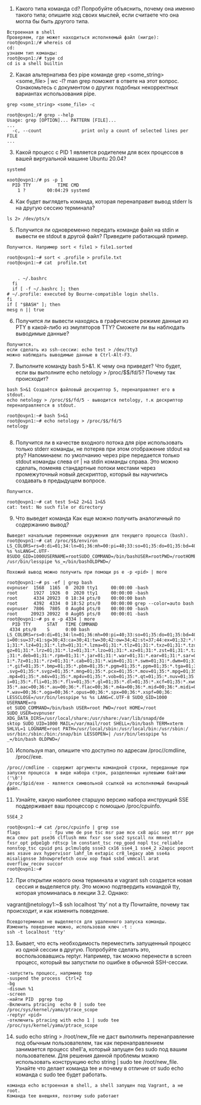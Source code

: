 

1. Какого типа команда cd? Попробуйте объяснить, почему она именно такого типа; опишите ход своих мыслей, если считаете что она могла бы быть другого типа.

```
Встроенная в shell
Проверяем, где может находиться исполняемый файл (нигде):
root@ovpn1:/# whereis cd
cd:
узнаем тип команды:
root@ovpn1:/# type cd
cd is a shell builtin
```

2. Какая альтернатива без pipe команде grep <some_string> <some_file> | wc -l? man grep поможет в ответе на этот вопрос. Ознакомьтесь с документом о других подобных некорректных вариантах использования pipe.
```
grep <some_string> <some_file> -c

root@ovpn1:/# grep --help
Usage: grep [OPTION]... PATTERN [FILE]...
...
  -c, --count               print only a count of selected lines per FILE
...
```

3. Какой процесс с PID 1 является родителем для всех процессов в вашей виртуальной машине Ubuntu 20.04?
```
systemd 

кoot@ovpn1:/# ps -p 1
  PID TTY          TIME CMD
    1 ?        00:04:29 systemd

```

4. Как будет выглядеть команда, которая перенаправит вывод stderr ls на другую сессию терминала?
```
ls 2> /dev/pts/x

```
5. Получится ли одновременно передать команде файл на stdin и вывести ее stdout в другой файл? Приведите работающий пример.
```
Получится. Например sort < file1 > file1.sorted

root@ovpn1:~# sort < .profile > profile.txt
root@ovpn1:~# cat  profile.txt


    . ~/.bashrc
  fi
  if [ -f ~/.bashrc ]; then
# ~/.profile: executed by Bourne-compatible login shells.
fi
if [ "$BASH" ]; then
mesg n || true
```
6. Получится ли вывести находясь в графическом режиме данные из PTY в какой-либо из эмуляторов TTY? Сможете ли вы наблюдать выводимые данные?
```
Получится. 
если сделать из ssh-сессии: echo test > /dev/tty3
можно наблюдать выводимые данные в Ctrl-Alt-F3.
```
7. Выполните команду bash 5>&1. К чему она приведет? Что будет, если вы выполните echo netology > /proc/$$/fd/5? Почему так происходит?
```
bash 5>&1 Создаётся файловый дескриптор 5, перенаправляет его в stdout. 
echo netology > /proc/$$/fd/5 - выводится netology, т.к дескриптор перенаправляется в stdout.

root@ovpn1:~# bash 5>&1
root@ovpn1:~# echo netology > /proc/$$/fd/5
netology


```
8. Получится ли в качестве входного потока для pipe использовать только stderr команды, не потеряв при этом отображение stdout на pty? Напоминаем: по умолчанию через pipe передается только stdout команды слева от | на stdin команды справа. Это можно сделать, поменяв стандартные потоки местами через промежуточный новый дескриптор, который вы научились создавать в предыдущем вопросе.
```
Получится.

root@ovpn1:~# cat test 5>&2 2>&1 1>&5
cat: test: No such file or directory

```
9. Что выведет команда  Как еще можно получить аналогичный по содержанию вывод?
```
Выведет начальные переменные окружения для текущего процесса (bash).
root@ovpn1:~# cat /proc/$$/environ
LS_COLORS=rs=0:di=01;34:ln=01;36:mh=00:pi=40;33:so=01;35:do=01;35:bd=40;33;01:cd=40;33;01:or=40;31;01:mi=00:su=37;41:sg=30;43:ca=30;41:tw=30;42:ow=34;42:st=37;44:ex=01;32:*.tar=01;31:*.tgz=01;31:*.arc=01;31:*.arj=01;31:*.taz=01;31:*.lha=01;31:*.lz4=01;31:*.lzh=01;31:*.lzma=01;31:*.tlz=01;31:*.txz=01;31:*.tzo=01;31:*.t7z=01;31:*.zip=01;31:*.z=01;31:*.Z=01;31:*.dz=01;31:*.gz=01;31:*.lrz=01;31:*.lz=01;31:*.lzo=01;31:*.xz=01;31:*.zst=01;31:*.tzst=01;31:*.bz2=01;31:*.bz=01;31:*.tbz=01;31:*.tbz2=01;31:*.tz=01;31:*.deb=01;31:*.rpm=01;31:*.jar=01;31:*.war=01;31:*.ear=01;31:*.sar=01;31:*.rar=01;31:*.alz=01;31:*.ace=01;31:*.zoo=01;31:*.cpio=01;31:*.7z=01;31:*.rz=01;31:*.cab=01;31:*.wim=01;31:*.swm=01;31:*.dwm=01;31:*.esd=01;31:*.jpg=01;35:*.jpeg=01;35:*.mjpg=01;35:*.mjpeg=01;35:*.gif=01;35:*.bmp=01;35:*.pbm=01;35:*.pgm=01;35:*.ppm=01;35:*.tga=01;35:*.xbm=01;35:*.xpm=01;35:*.tif=01;35:*.tiff=01;35:*.png=01;35:*.svg=01;35:*.svgz=01;35:*.mng=01;35:*.pcx=01;35:*.mov=01;35:*.mpg=01;35:*.mpeg=01;35:*.m2v=01;35:*.mkv=01;35:*.webm=01;35:*.ogm=01;35:*.mp4=01;35:*.m4v=01;35:*.mp4v=01;35:*.vob=01;35:*.qt=01;35:*.nuv=01;35:*.wmv=01;35:*.asf=01;35:*.rm=01;35:*.rmvb=01;35:*.flc=01;35:*.avi=01;35:*.fli=01;35:*.flv=01;35:*.gl=01;35:*.dl=01;35:*.xcf=01;35:*.xwd=01;35:*.yuv=01;35:*.cgm=01;35:*.emf=01;35:*.ogv=01;35:*.ogx=01;35:*.aac=00;36:*.au=00;36:*.flac=00;36:*.m4a=00;36:*.mid=00;36:*.midi=00;36:*.mka=00;36:*.mp3=00;36:*.mpc=00;36:*.ogg=00;36:*.ra=00;36:*.wav=00;36:*.oga=00;36:*.opus=00;36:*.spx=00;36:*.xspf=00;36:LESSCLOSE=/usr/bin/lesspipe %s %sLANG=C.UTF-8SUDO_GID=1000USERNAME=rootSUDO_COMMAND=/bin/bashUSER=rootPWD=/rootHOME=/rootSUDO_USER=ovpnuserXDG_DATA_DIRS=/usr/local/share:/usr/share:/var/lib/snapd/desktopSUDO_UID=1000MAIL=/var/mail/rootSHELL=/bin/bashTERM=xtermSHLVL=1LOGNAME=rootPATH=/usr/local/sbin:/usr/local/bin:/usr/sbin:/usr/bin:/sbin:/bin:/snap/binLESSOPEN=| /usr/bin/lesspipe %s_=/bin/bashOLDPWD=/

Похожий вывод можно получить при помощи ps e -p <pid> | more

root@ovpn1:~# ps -ef | grep bash
ovpnuser  1568  1165  0  2020 tty1     00:00:00 -bash
root      1927  1926  0  2020 tty1     00:00:00 -bash
root      4334 20923  0 18:34 pts/0    00:00:00 bash
root      4392  4334  0 18:52 pts/0    00:00:00 grep --color=auto bash
ovpnuser  7806  7805  0 Aug04 pts/0    00:00:00 -bash
root     20923 20922  0 Aug05 pts/0    00:00:01 -bash
root@ovpn1:~# ps e -p 4334 | more
  PID TTY      STAT   TIME COMMAND
 4334 pts/0    S      0:00 bash LS_COLORS=rs=0:di=01;34:ln=01;36:mh=00:pi=40;33:so=01;35:do=01;35:bd=40;33;01:cd=40;33;01:or=40;31;01:m
i=00:su=37;41:sg=30;43:ca=30;41:tw=30;42:ow=34;42:st=37;44:ex=01;32:*.tar=01;31:*.tgz=01;31:*.arc=01;31:*.arj=01;31:*.taz=01;31:*.lha=0
1;31:*.lz4=01;31:*.lzh=01;31:*.lzma=01;31:*.tlz=01;31:*.txz=01;31:*.tzo=01;31:*.t7z=01;31:*.zip=01;31:*.z=01;31:*.Z=01;31:*.dz=01;31:*.
gz=01;31:*.lrz=01;31:*.lz=01;31:*.lzo=01;31:*.xz=01;31:*.zst=01;31:*.tzst=01;31:*.bz2=01;31:*.bz=01;31:*.tbz=01;31:*.tbz2=01;31:*.tz=01
;31:*.deb=01;31:*.rpm=01;31:*.jar=01;31:*.war=01;31:*.ear=01;31:*.sar=01;31:*.rar=01;31:*.alz=01;31:*.ace=01;31:*.zoo=01;31:*.cpio=01;3
1:*.7z=01;31:*.rz=01;31:*.cab=01;31:*.wim=01;31:*.swm=01;31:*.dwm=01;31:*.esd=01;31:*.jpg=01;35:*.jpeg=01;35:*.mjpg=01;35:*.mjpeg=01;35
:*.gif=01;35:*.bmp=01;35:*.pbm=01;35:*.pgm=01;35:*.ppm=01;35:*.tga=01;35:*.xbm=01;35:*.xpm=01;35:*.tif=01;35:*.tiff=01;35:*.png=01;35:*
.svg=01;35:*.svgz=01;35:*.mng=01;35:*.pcx=01;35:*.mov=01;35:*.mpg=01;35:*.mpeg=01;35:*.m2v=01;35:*.mkv=01;35:*.webm=01;35:*.ogm=01;35:*
.mp4=01;35:*.m4v=01;35:*.mp4v=01;35:*.vob=01;35:*.qt=01;35:*.nuv=01;35:*.wmv=01;35:*.asf=01;35:*.rm=01;35:*.rmvb=01;35:*.flc=01;35:*.av
i=01;35:*.fli=01;35:*.flv=01;35:*.gl=01;35:*.dl=01;35:*.xcf=01;35:*.xwd=01;35:*.yuv=01;35:*.cgm=01;35:*.emf=01;35:*.ogv=01;35:*.ogx=01;
35:*.aac=00;36:*.au=00;36:*.flac=00;36:*.m4a=00;36:*.mid=00;36:*.midi=00;36:*.mka=00;36:*.mp3=00;36:*.mpc=00;36:*.ogg=00;36:*.ra=00;36:
*.wav=00;36:*.oga=00;36:*.opus=00;36:*.spx=00;36:*.xspf=00;36: LESSCLOSE=/usr/bin/lesspipe %s %s LANG=C.UTF-8 SUDO_GID=1000 USERNAME=ro
ot SUDO_COMMAND=/bin/bash USER=root PWD=/root HOME=/root SUDO_USER=ovpnuser XDG_DATA_DIRS=/usr/local/share:/usr/share:/var/lib/snapd/de
sktop SUDO_UID=1000 MAIL=/var/mail/root SHELL=/bin/bash TERM=xterm SHLVL=1 LOGNAME=root PATH=/usr/local/sbin:/usr/local/bin:/usr/sbin:/
usr/bin:/sbin:/bin:/snap/bin LESSOPEN=| /usr/bin/lesspipe %s _=/bin/bash OLDPWD=/

```
10. Используя man, опишите что доступно по адресам /proc/<PID>/cmdline, /proc/<PID>/exe.
```
/proc//cmdline - содержит аргументы командной строки, переданные при запуске процесса  в виде набора строк, разделенных нулевыми байтами ('\0')
/proc/$pid/exe - является символьной ссылкой на исполняемый бинарный файл. 
```
11. Узнайте, какую наиболее старшую версию набора инструкций SSE поддерживает ваш процессор с помощью /proc/cpuinfo.
```
SSE4_2

root@ovpn1:~# cat /proc/cpuinfo | grep sse
flags           : fpu vme de pse tsc msr pae mce cx8 apic sep mtrr pge mca cmov pat pse36 clflush mmx fxsr sse sse2 syscall nx mmxext fxsr_opt pdpe1gb rdtscp lm constant_tsc rep_good nopl tsc_reliable nonstop_tsc cpuid pni pclmulqdq ssse3 cx16 sse4_1 sse4_2 x2apic popcnt aes xsave avx hypervisor lahf_lm extapic cr8_legacy abm sse4a misalignsse 3dnowprefetch osvw xop fma4 ssbd vmmcall arat overflow_recov succor
root@ovpn1:~#

```
12. При открытии нового окна терминала и vagrant ssh создается новая сессия и выделяется pty. Это можно подтвердить командой tty, которая упоминалась в лекции 3.2. Однако:

vagrant@netology1:~$ ssh localhost 'tty'
not a tty
Почитайте, почему так происходит, и как изменить поведение.
```
Псевдотерминал не выделяется для удаленного запуска команды. 
Изменить поведение можно, использовав ключ -t :
ssh -t localhost 'tty'
```
13. Бывает, что есть необходимость переместить запущенный процесс из одной сессии в другую. Попробуйте сделать это, воспользовавшись reptyr. Например, так можно перенести в screen процесс, который вы запустили по ошибке в обычной SSH-сессии.
```
-запустить процесс, напрмиер top
-suspend the process  Ctrl+Z
-bg
-disown %1
-screen
-найти PID  pgrep top
-Включить ptracing  echo 0 | sudo tee /proc/sys/kernel/yama/ptrace_scope
-reptyr <pid>
-отключить ptracing with echo 1 | sudo tee /proc/sys/kernel/yama/ptrace_scope
```
14. sudo echo string > /root/new_file не даст выполнить перенаправление под обычным пользователем, так как перенаправлением занимается процесс shell'а, который запущен без sudo под вашим пользователем. Для решения данной проблемы можно использовать конструкцию echo string | sudo tee /root/new_file. Узнайте что делает команда tee и почему в отличие от sudo echo команда с sudo tee будет работать.
```
команда echo встроенная в shell, а shell запущен под Vagrant, а не root.
Команда tee внещняя, поэтому sudo работает
```
